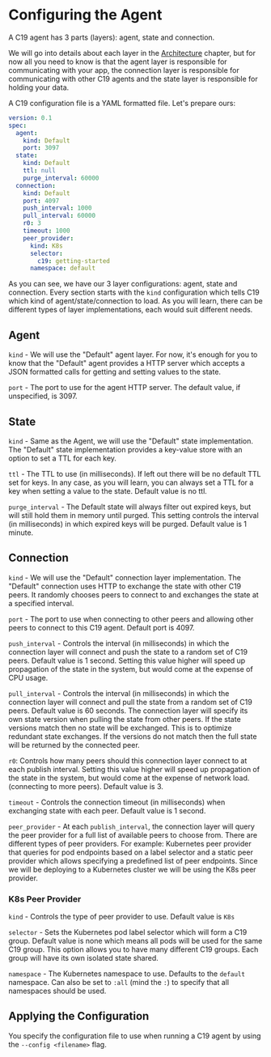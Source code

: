 # Configuring the Agent

A C19 agent has 3 parts (layers): agent, state and connection.

We will go into details about each layer in the [Architecture] chapter, but for now all you need to know is 
that the agent layer is responsible for communicating with your app, the connection layer is responsible for communicating with other 
C19 agents and the state layer is responsible for holding your data.

A C19 configuration file is a YAML formatted file. Let's prepare ours:

```yaml
version: 0.1
spec:
  agent:
    kind: Default
    port: 3097
  state:
    kind: Default
    ttl: null
    purge_interval: 60000
  connection:
    kind: Default
    port: 4097
    push_interval: 1000
    pull_interval: 60000
    r0: 3
    timeout: 1000
    peer_provider:
      kind: K8s
      selector:
        c19: getting-started
      namespace: default
```

As you can see, we have our 3 layer configurations: agent, state and connection. Every section starts with the `kind` configuration which 
tells C19 which kind of agent/state/connection to load. As you will learn, there can be different types of layer implementations, each would 
suit different needs.

## Agent
`kind` - We will use the "Default" agent layer. For now, it's enough for you to know that the "Default" agent provides a HTTP server which 
accepts a JSON formatted calls for getting and setting values to the state.

`port` - The port to use for the agent HTTP server. The default value, if unspecified, is 3097.

## State
`kind` - Same as the Agent, we will use the "Default" state implementation. The "Default" state implementation provides a key-value store 
with an option to set a TTL for each key.

`ttl` - The TTL to use (in milliseconds). If left out there will be no default TTL set for keys. In any case, as you will learn, you can always set a TTL for a 
key when setting a value to the state. Default value is no ttl.

`purge_interval` - The Default state will always filter out expired keys, but will still hold them in memory until purged. This setting controls the 
interval (in milliseconds) in which expired keys will be purged. Default value is 1 minute.

## Connection
`kind` - We will use the "Default" connection layer implementation. The "Default" connection uses HTTP to exchange the state with other C19 peers. 
It randomly chooses peers to connect to and exchanges the state at a specified interval.

`port` - The port to use when connecting to other peers and allowing other peers to connect to this C19 agent. Default port is 4097.

`push_interval` - Controls the interval (in milliseconds) in which the connection layer will connect and push the state to a random set of C19 peers. Default value is 1 second. 
Setting this value higher will speed up propagation of the state in the system, but would come at the expense of CPU usage.

`pull_interval` - Controls the interval (in milliseconds) in which the connection layer will connect and pull the state from a random set of C19 peers. Default value is 60 seconds.
The connection layer will specify its own state version when pulling the state from other peers. If the state versions match then no state will be exchanged. This is to optimize 
redundant state exchanges. If the versions do not match then the full state will be returned by the connected peer.

`r0`: Controls how many peers should this connection layer connect to at each publish interval. Setting this value higher will speed up propagation 
of the state in the system, but would come at the expense of network load. (connecting to more peers). Default value is 3.

`timeout` - Controls the connection timeout (in milliseconds) when exchanging state with each peer. Default value is 1 second.

`peer_provider` - At each `publish_interval`, the connection layer will query the peer provider for a full list of available peers to choose from. There are 
different types of peer providers. For example: Kubernetes peer provider that queries for pod endpoints based on a label selector and a static peer provider which allows specifying a predefined 
list of peer endpoints. Since we will be deploying to a Kubernetes cluster we will be using the K8s 
peer provider.

### K8s Peer Provider
`kind` - Controls the type of peer provider to use. Default value is `K8s`

`selector` - Sets the Kubernetes pod label selector which will form a C19 group. Default value is none which means all pods will be used for the same C19 group. 
This option allows you to have many different C19 groups. Each group will have its own isolated state shared.

`namespace` - The Kubernetes namespace to use. Defaults to the `default` namespace. Can also be set to `:all` (mind the `:`) to specify that all namespaces should be used.

## Applying the Configuration
You specify the configuration file to use when running a C19 agent by using the `--config <filename>` flag.

[Architecture]: architecture.md
